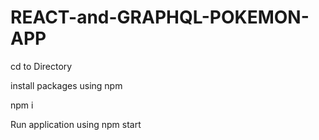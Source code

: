 # REACT-and-GRAPHQL-POKEMON-APP

cd to Directory 

install packages using npm

npm i

Run application using npm start
